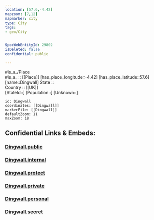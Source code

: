 ```yaml
---
location: [57.6,-4.42] 
mapzoom: [7,12] 
mapmarker: city 
type: City
tags:
- geo/City


SpocWebEntityId: 29802
isDeleted: false
confidential: public

---
```

#is_a_/Place  
#is_a_ :: [[Place]] 
[has_place_longitude::-4.42] 
[has_place_latitude::57.6] 
[name::Dingwall] 
State ::  
Country :: [[UK]]  
[StateId::] 
[Population::] 
[Unknown::] 


```leaflet
id: Dingwall
coordinates: [[Dingwall]] 
markerFile: [[Dingwall]] 
defaultZoom: 11 
maxZoom: 18
```


## Confidential Links & Embeds: 

### [Dingwall.public](/_public/\Earth\Continent\Europe\Europe~North\UK\Scotland\counties~Scotland\Highland\cities~HighlandDingwall.public.md) 

### [Dingwall.internal](/_internal/\Earth\Continent\Europe\Europe~North\UK\Scotland\counties~Scotland\Highland\cities~HighlandDingwall.internal.md) 

### [Dingwall.protect](/_protect/\Earth\Continent\Europe\Europe~North\UK\Scotland\counties~Scotland\Highland\cities~HighlandDingwall.protect.md) 

### [Dingwall.private](/_private/\Earth\Continent\Europe\Europe~North\UK\Scotland\counties~Scotland\Highland\cities~HighlandDingwall.private.md) 

### [Dingwall.personal](/_personal/\Earth\Continent\Europe\Europe~North\UK\Scotland\counties~Scotland\Highland\cities~HighlandDingwall.personal.md) 

### [Dingwall.secret](/_secret/\Earth\Continent\Europe\Europe~North\UK\Scotland\counties~Scotland\Highland\cities~HighlandDingwall.secret.md)

